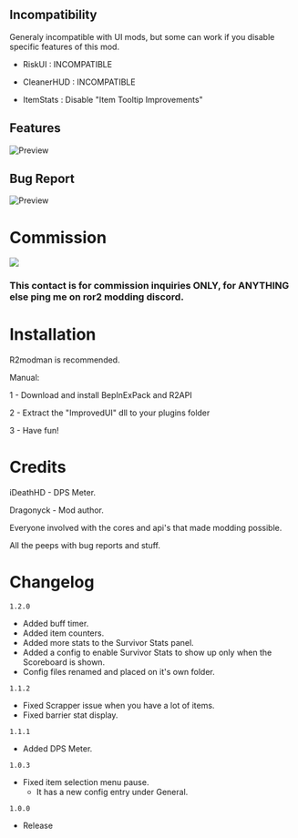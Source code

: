## Incompatibility
Generaly incompatible with UI mods, but some can work if you disable specific features of this mod.

- RiskUI : INCOMPATIBLE
- CleanerHUD : INCOMPATIBLE

- ItemStats : Disable "Item Tooltip Improvements" 

## Features
![Preview](https://i.imgur.com/NcEVyMN.png)

## Bug Report
![Preview](https://i.imgur.com/Lv4u4KO.png)
# Commission
![](https://i.imgur.com/bq7nkYz.png)
### This contact is for commission inquiries ONLY, for ANYTHING else ping me on ror2 modding discord.

# Installation
R2modman is recommended. 

Manual:

1 - Download and install BepInExPack and R2API 

2 - Extract the "ImprovedUI" dll to your plugins folder

3 - Have fun!

# Credits
iDeathHD - DPS Meter.

Dragonyck - Mod author.

Everyone involved with the cores and api's that made modding possible.

All the peeps with bug reports and stuff.

# Changelog
`1.2.0` 
- Added buff timer.
- Added item counters.
- Added more stats to the Survivor Stats panel.
- Added a config to enable Survivor Stats to show up only when the Scoreboard is shown.
- Config files renamed and placed on it's own folder.

`1.1.2` 
- Fixed Scrapper issue when you have a lot of items.
- Fixed barrier stat display.
  
`1.1.1` 
- Added DPS Meter.
  
`1.0.3` 
- Fixed item selection menu pause.
  - It has a new config entry under General.

`1.0.0` 
- Release
